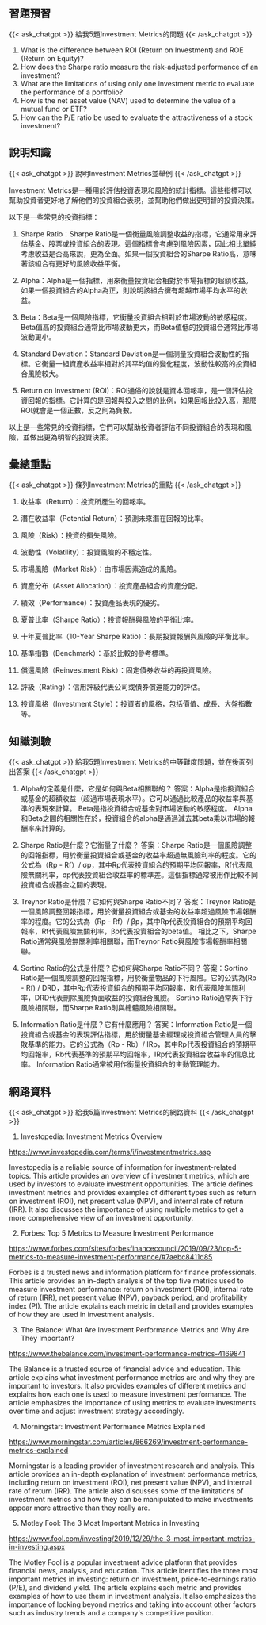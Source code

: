 ## 習題預習
{{< ask_chatgpt >}}
給我5題Investment Metrics的問題
{{< /ask_chatgpt >}}



1. What is the difference between ROI (Return on Investment) and ROE (Return on Equity)? 
2. How does the Sharpe ratio measure the risk-adjusted performance of an investment? 
3. What are the limitations of using only one investment metric to evaluate the performance of a portfolio? 
4. How is the net asset value (NAV) used to determine the value of a mutual fund or ETF? 
5. How can the P/E ratio be used to evaluate the attractiveness of a stock investment?   

## 說明知識
{{< ask_chatgpt >}}
說明Investment Metrics並舉例
{{< /ask_chatgpt >}}



Investment Metrics是一種用於評估投資表現和風險的統計指標。這些指標可以幫助投資者更好地了解他們的投資組合表現，並幫助他們做出更明智的投資決策。

以下是一些常見的投資指標：

1. Sharpe Ratio：Sharpe Ratio是一個衡量風險調整收益的指標，它通常用來評估基金、股票或投資組合的表現。這個指標會考慮到風險因素，因此相比單純考慮收益是否高來說，更為全面。如果一個投資組合的Sharpe Ratio高，意味著該組合有更好的風險收益平衡。

2. Alpha：Alpha是一個指標，用來衡量投資組合相對於市場指標的超額收益。如果一個投資組合的Alpha為正，則說明該組合擁有超越市場平均水平的收益。

3. Beta：Beta是一個風險指標，它衡量投資組合相對於市場波動的敏感程度。Beta值高的投資組合通常比市場波動更大，而Beta值低的投資組合通常比市場波動更小。

4. Standard Deviation：Standard Deviation是一個测量投資組合波動性的指標。它衡量一組資產收益率相對於其平均值的變化程度，波動性較高的投資組合風險較大。

5. Return on Investment (ROI)：ROI通俗的說就是資本回報率，是一個評估投資回報的指標。它計算的是回報與投入之間的比例，如果回報比投入高，那麼ROI就會是一個正數，反之則為負數。

以上是一些常見的投資指標，它們可以幫助投資者評估不同投資組合的表現和風險，並做出更為明智的投資決策。   

## 彙總重點
{{< ask_chatgpt >}}
條列Investment Metrics的重點
{{< /ask_chatgpt >}}



1. 收益率（Return）：投資所產生的回報率。

2. 潛在收益率（Potential Return）：預測未來潛在回報的比率。

3. 風險（Risk）：投資的損失風險。

4. 波動性（Volatility）：投資風險的不穩定性。

5. 市場風險（Market Risk）：由市場因素造成的風險。

6. 資產分布（Asset Allocation）：投資產品組合的資產分配。

7. 績效（Performance）：投資產品表現的優劣。

8. 夏普比率（Sharpe Ratio）：投資報酬與風險的平衡比率。

9. 十年夏普比率（10-Year Sharpe Ratio）：長期投資報酬與風險的平衡比率。

10. 基準指數（Benchmark）：基於比較的參考標準。

11. 償還風險（Reinvestment Risk）：固定債券收益的再投資風險。

12. 評級（Rating）：信用評級代表公司或債券償還能力的評估。

13. 投資風格（Investment Style）：投資者的風格，包括價值、成長、大盤指數等。   

## 知識測驗
{{< ask_chatgpt >}}
給我5題Investment Metrics的中等難度問題，並在後面列出答案
{{< /ask_chatgpt >}}



1. Alpha的定義是什麼，它是如何與Beta相關聯的？
答案：Alpha是指投資組合或基金的超額收益（超過市場表現水平）。它可以通過比較產品的收益率與基準的表現來計算。 Beta是指投資組合或基金對市場波動的敏感程度。 Alpha和Beta之間的相關性在於，投資組合的alpha是通過減去其beta乘以市場的報酬率來計算的。

2. Sharpe Ratio是什麼？它衡量了什麼？
答案：Sharpe Ratio是一個風險調整的回報指標，用於衡量投資組合或基金的收益率超過無風險利率的程度。它的公式為（Rp - Rf）/ σp，其中Rp代表投資組合的預期平均回報率，Rf代表風險無關利率，σp代表投資組合收益率的標準差。這個指標通常被用作比較不同投資組合或基金之間的表現。

3. Treynor Ratio是什麼？它如何與Sharpe Ratio不同？
答案：Treynor Ratio是一個風險調整回報指標，用於衡量投資組合或基金的收益率超過風險市場報酬率的程度。它的公式為（Rp - Rf）/ βp，其中Rp代表投資組合的預期平均回報率，Rf代表風險無關利率，βp代表投資組合的beta值。 相比之下，Sharpe Ratio通常與風險無關利率相關聯，而Treynor Ratio與風險市場報酬率相關聯。

4. Sortino Ratio的公式是什麼？它如何與Sharpe Ratio不同？
答案：Sortino Ratio是一個風險調整的回報指標，用於衡量物品的下行風險。它的公式為(Rp - Rf) / DRD，其中Rp代表投資組合的預期平均回報率，Rf代表風險無關利率，DRD代表刪除風險負面收益的投資組合風險。 Sortino Ratio通常與下行風險相關聯，而Sharpe Ratio則與總體風險相關聯。

5. Information Ratio是什麼？它有什麼應用？
答案：Information Ratio是一個投資組合或基金的表現評估指標，用於衡量基金經理或投資組合管理人員的擊敗基準的能力。它的公式為（Rp - Rb）/ IRp，其中Rp代表投資組合的預期平均回報率，Rb代表基準的預期平均回報率，IRp代表投資組合收益率的信息比率。 Information Ratio通常被用作衡量投資組合的主動管理能力。   

## 網路資料
{{< ask_chatgpt >}}
給我5篇Investment Metrics的網路資料
{{< /ask_chatgpt >}}



1. Investopedia: Investment Metrics Overview

https://www.investopedia.com/terms/i/investmentmetrics.asp

Investopedia is a reliable source of information for investment-related topics. This article provides an overview of investment metrics, which are used by investors to evaluate investment opportunities. The article defines investment metrics and provides examples of different types such as return on investment (ROI), net present value (NPV), and internal rate of return (IRR). It also discusses the importance of using multiple metrics to get a more comprehensive view of an investment opportunity.

2. Forbes: Top 5 Metrics to Measure Investment Performance

https://www.forbes.com/sites/forbesfinancecouncil/2019/09/23/top-5-metrics-to-measure-investment-performance/#7aebc8411d85 

Forbes is a trusted news and information platform for finance professionals. This article provides an in-depth analysis of the top five metrics used to measure investment performance: return on investment (ROI), internal rate of return (IRR), net present value (NPV), payback period, and profitability index (PI). The article explains each metric in detail and provides examples of how they are used in investment analysis.

3. The Balance: What Are Investment Performance Metrics and Why Are They Important?

https://www.thebalance.com/investment-performance-metrics-4169841

The Balance is a trusted source of financial advice and education. This article explains what investment performance metrics are and why they are important to investors. It also provides examples of different metrics and explains how each one is used to measure investment performance. The article emphasizes the importance of using metrics to evaluate investments over time and adjust investment strategy accordingly.

4. Morningstar: Investment Performance Metrics Explained

https://www.morningstar.com/articles/866269/investment-performance-metrics-explained

Morningstar is a leading provider of investment research and analysis. This article provides an in-depth explanation of investment performance metrics, including return on investment (ROI), net present value (NPV), and internal rate of return (IRR). The article also discusses some of the limitations of investment metrics and how they can be manipulated to make investments appear more attractive than they really are.

5. Motley Fool: The 3 Most Important Metrics in Investing

https://www.fool.com/investing/2019/12/29/the-3-most-important-metrics-in-investing.aspx

The Motley Fool is a popular investment advice platform that provides financial news, analysis, and education. This article identifies the three most important metrics in investing: return on investment, price-to-earnings ratio (P/E), and dividend yield. The article explains each metric and provides examples of how to use them in investment analysis. It also emphasizes the importance of looking beyond metrics and taking into account other factors such as industry trends and a company's competitive position.   

